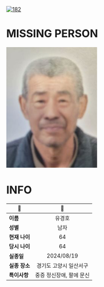 [![182](https://img.shields.io/badge/%EC%8B%A4%EC%A2%85%EC%8B%A0%EA%B3%A0%EB%8A%94%20%EA%B5%AD%EB%B2%88%EC%97%86%EC%9D%B4-182-blue)](http://safe182.go.kr/index.do)

# MISSING PERSON

<img src="./missing_person.jpg">

# INFO

|🔑|💎|
|--|:--:|
|**이름**|유경호|
|**성별**|남자|
|**현재 나이**|64|
|**당시 나이**|64|
|**실종일**|2024/08/19|
|**실종 장소**|경기도 고양시 일산서구 |
|**특이사항**|중증 정신장애, 팔에 문신|
